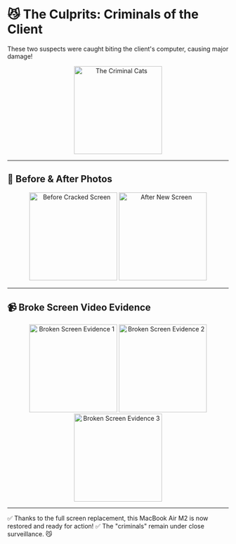 # 😼 The Culprits: Criminals of the Client
These two suspects were caught biting the client's computer, causing major damage!

<p align="center">
  <img src="https://github.com/user-attachments/assets/b96aa126-675a-40df-82ed-afecd3c7b2aa" alt="The Criminal Cats" width="200"/>
</p>

---

## 📸 Before & After Photos  

<p align="center">
  <img src="https://github.com/user-attachments/assets/a4ea22f1-c59f-45a6-a2d7-849901f3045d" alt="Before Cracked Screen" width="200"/>
  <img src="https://github.com/user-attachments/assets/934bd662-9354-4678-b516-5ee5416ae165" alt="After New Screen" width="200"/>
</p>

---

## 📹 Broke Screen Video Evidence

<p align="center">
  <img src="https://github.com/user-attachments/assets/ced03213-1c19-4abd-9f6d-0375c344828a" alt="Broken Screen Evidence 1" width="200"/>
  <img src="https://github.com/user-attachments/assets/d84ee587-bc29-47e1-b23e-046eb8584694" alt="Broken Screen Evidence 2" width="200"/>
  <img src="https://github.com/user-attachments/assets/fdc9f2a0-944c-49a6-b61b-ea0460faa9b3" alt="Broken Screen Evidence 3" width="200"/>
</p>

---

✅ Thanks to the full screen replacement, this MacBook Air M2 is now restored and ready for action!
✅ The "criminals" remain under close surveillance. 😼
